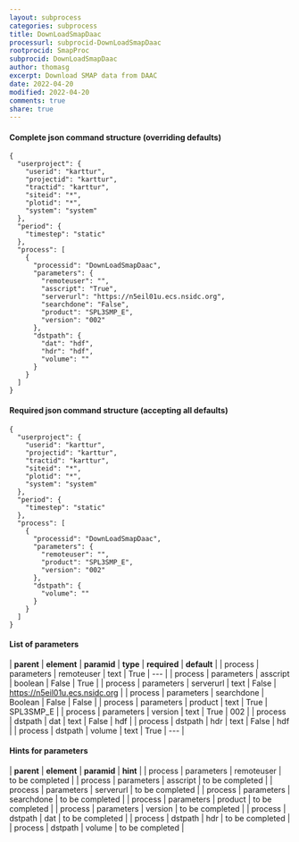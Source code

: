```yaml
---
layout: subprocess
categories: subprocess
title: DownLoadSmapDaac
processurl: subprocid-DownLoadSmapDaac
rootprocid: SmapProc
subprocid: DownLoadSmapDaac
author: thomasg
excerpt: Download SMAP data from DAAC
date: 2022-04-20
modified: 2022-04-20
comments: true
share: true
---
```


#### Complete json command structure (overriding defaults)
```
{
  "userproject": {
    "userid": "karttur",
    "projectid": "karttur",
    "tractid": "karttur",
    "siteid": "*",
    "plotid": "*",
    "system": "system"
  },
  "period": {
    "timestep": "static"
  },
  "process": [
    {
      "processid": "DownLoadSmapDaac",
      "parameters": {
        "remoteuser": "",
        "asscript": "True",
        "serverurl": "https://n5eil01u.ecs.nsidc.org",
        "searchdone": "False",
        "product": "SPL3SMP_E",
        "version": "002"
      },
      "dstpath": {
        "dat": "hdf",
        "hdr": "hdf",
        "volume": ""
      }
    }
  ]
}
```
#### Required json command structure (accepting all defaults)
```
{
  "userproject": {
    "userid": "karttur",
    "projectid": "karttur",
    "tractid": "karttur",
    "siteid": "*",
    "plotid": "*",
    "system": "system"
  },
  "period": {
    "timestep": "static"
  },
  "process": [
    {
      "processid": "DownLoadSmapDaac",
      "parameters": {
        "remoteuser": "",
        "product": "SPL3SMP_E",
        "version": "002"
      },
      "dstpath": {
        "volume": ""
      }
    }
  ]
}
```
#### List of parameters

| **parent** | **element** | **paramid** | **type** | **required** | **default** |
| process | parameters | remoteuser | text | True | --- |
| process | parameters | asscript | boolean | False | True |
| process | parameters | serverurl | text | False | https://n5eil01u.ecs.nsidc.org |
| process | parameters | searchdone | Boolean | False | False |
| process | parameters | product | text | True | SPL3SMP_E |
| process | parameters | version | text | True | 002 |
| process | dstpath | dat | text | False | hdf |
| process | dstpath | hdr | text | False | hdf |
| process | dstpath | volume | text | True | --- |

#### Hints for parameters

| **parent** | **element** | **paramid** | **hint** |
| process | parameters | remoteuser | to be completed |
| process | parameters | asscript | to be completed |
| process | parameters | serverurl | to be completed |
| process | parameters | searchdone | to be completed |
| process | parameters | product | to be completed |
| process | parameters | version | to be completed |
| process | dstpath | dat | to be completed |
| process | dstpath | hdr | to be completed |
| process | dstpath | volume | to be completed |
